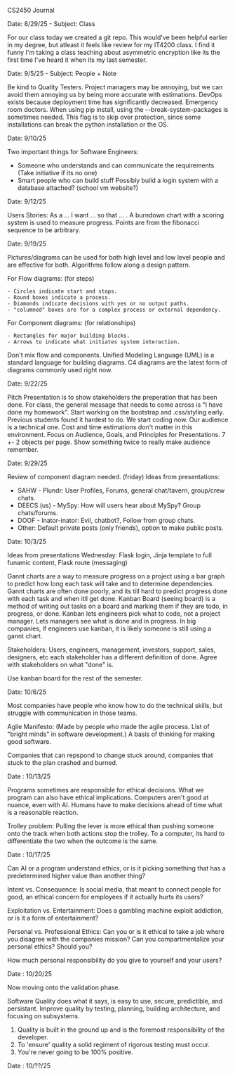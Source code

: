 CS2450 Journal

Date: 8/29/25 - Subject: Class

For our class today we created a git repo. This would've been helpful earlier in my degree, but atleast it feels like review for my IT4200 class.
I find it funny I'm taking a class teaching about asymmetric encryption like its the first time I've heard it when its my last semester.


Date: 9/5/25 - Subject: People + Note

Be kind to Quality Testers. 
Project managers may be annoying, but we can avoid them annoying us by being more accurate with estimations.
DevOps exists because deployment time has significantly decreased. Emergency room doctors.
When using pip install, using the --break-system-packages is sometimes needed. This flag is to skip over protection, since some installations can break the python installation or the OS.


Date: 9/10/25

Two important things for Software Engineers:
- Someone who understands and can communicate the requirements (Take initiative if its no one)
- Smart people who can build stuff
Possibly build a login system with a database attached? (school vm website?)


Date: 9/12/25

Users Stories: As a ... I want ... so that ... .
A burndown chart with a scoring system is used to measure progress. Points are from the fibonacci sequence to be arbitrary.


Date: 9/19/25

Pictures/diagrams can be used for both high level and low level people and are effective for both.
Algorithms follow along a design pattern.

For Flow diagrams: (for steps)

    - Circles indicate start and stops.
    - Round boxes indicate a process.
    - Diamonds indicate decisions with yes or no output paths.
    - "columned" boxes are for a complex process or external dependency.

For Component diagrams: (for relationships)

    - Rectangles for major building blocks.
    - Arrows to indicate what initiates system interaction.

Don't mix flow and components.
Unified Modeling Language (UML) is a standard language for building diagrams.
C4 diagrams are the latest form of diagrams commonly used right now.


Date: 9/22/25

Pitch Presentation is to show stakeholders the preperation that has been done.
For class, the general message that needs to come across is "I have done my homework".
Start working on the bootstrap and .css/styling early. Previous students found it hardest to do.
We start coding now.
Our audience is a technical one. Cost and time estimations don't matter in this environment.
Focus on Audience, Goals, and Principles for Presentations.
7 +- 2 objects per page.
Show something twice to really make audience remember.


Date: 9/29/25

Review of component diagram needed. (friday)
Ideas from presentations:

- SAHW - Plundr: User Profiles, Forums, general chat/tavern, group/crew chats.
- DEECS (us) - MySpy: How will users hear about MySpy? Group chats/forums.
- DOOF - Inator-inator: Evil, chatbot?, Follow from group chats.
- Other: Default private posts (only friends), option to make public posts.


Date: 10/3/25

Ideas from presentations Wednesday:
Flask login, Jinja template to full funamic content, Flask route (messaging)

Gannt charts are a way to measure progress on a project using a bar graph to predict how long each task will take and to determine dependencies.
Gannt charts are often done poorly, and its till hard to predict progress done with each task and when itll get done.
Kanban Board (seeing board) is a method of writing out tasks on a board and marking them if they are todo, in progress, or done.
Kanban lets engineers pick what to code, not a project manager. Lets managers see what is done and in progress.
In big companies, if engineers use kanban, it is likely someone is still using a gannt chart.

Stakeholders: Users, engineers, management, investors, support, sales, designers, etc 
each stakeholder has a different definition of done. Agree with stakeholders on what "done" is.

Use kanban board for the rest of the semester.


Date: 10/6/25

Most companies have people who know how to do the technical skills, but struggle with communication in those teams.

Agile Manifesto: (Made by people who made the agile process. List of "bright minds" in software development.) A basis of thinking for making good software.

Companies that can repspond to change stuck around, companies that stuck to the plan crashed and burned.


Date : 10/13/25

Programs sometimes are responsible for ethical decisions. What we program can also have ethical implications.
Computers aren't good at nuance, even with AI. Humans have to make decisions ahead of time what is a reasonable reaction.

Trolley problem: Pulling the lever is more ethical than pushing someone onto the track when both actions stop the trolley. To a computer, its hard to differentiate the two when the outcome is the same.


Date : 10/17/25

Can AI or a program understand ethics, or is it picking something that has a predetermined higher value than another thing?

Intent vs. Consequence: Is social media, that meant to connect people for good, an ethical concern for employees if it actually hurts its users?

Exploitation vs. Entertainment: Does a gambling machine exploit addiction, or is it a form of entertainment?

Personal vs. Professional Ethics: Can you or is it ethical to take a job where you disagree with the companies mission? Can you compartmentalize your personal ethics? Should you?

How much personal responsibility do you give to yourself and your users?


Date : 10/20/25

Now moving onto the validation phase.

Software Quality does what it says, is easy to use, secure, predictible, and persistant.
Improve quality by testing, planning, building architecture, and focusing on subsystems.

1. Quality is built in the ground up and is the foremost responsibility of the developer.
2. To 'ensure' quality a solid regiment of rigorous testing must occur.
3. You're never going to be 100% positive.


Date : 10/??/25